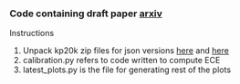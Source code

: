 ### Code containing draft paper [arxiv](https://arxiv.org/abs/2304.13883)

Instructions

1. Unpack kp20k zip files for json versions [here](https://github.com/TuhinKundu/keyphrase_gen/blob/main/data_dump/seed1/kp20k_data.zip) and [here](https://github.com/TuhinKundu/keyphrase_gen/blob/main/graph_outputs/one2set_kp20k_all_output.zip)
2. calibration.py refers to code written to compute ECE
3. latest_plots.py is the file for generating rest of the plots